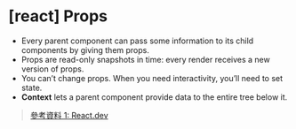 # [react] Props

- Every parent component can pass some information to its child components by giving them props.
- Props are read-only snapshots in time: every render receives a new version of props.
- You can’t change props. When you need interactivity, you’ll need to set state.
- **Context** lets a parent component provide data to the entire tree below it.

> [參考資料 1: React.dev ](https://react.dev/learn/passing-data-deeply-with-context#context-an-alternative-to-passing-props "游標顯示")
